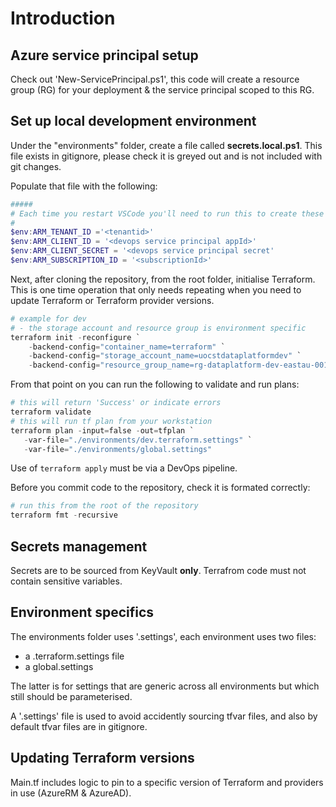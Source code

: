 # Introduction 

## Azure service principal setup

Check out 'New-ServicePrincipal.ps1', this code will create a resource group (RG) for your deployment & the service principal scoped to this RG.

## Set up local development environment

Under the "environments" folder, create a file called **secrets.local.ps1**.  This file exists in gitignore, please check it is greyed out and is not included with git changes.

Populate that file with the following:

```Powershell
#####
# Each time you restart VSCode you'll need to run this to create these environment vars
#
$env:ARM_TENANT_ID ='<tenantid>'
$env:ARM_CLIENT_ID = '<devops service principal appId>'
$env:ARM_CLIENT_SECRET = '<devops service principal secret'
$env:ARM_SUBSCRIPTION_ID = '<subscriptionId>'
```

Next, after cloning the repository, from the root folder, initialise Terraform.  This is one time operation that only needs repeating when you need to update Terraform or Terraform provider versions.

```PowerShell
# example for dev
# - the storage account and resource group is environment specific
terraform init -reconfigure `
    -backend-config="container_name=terraform" `
    -backend-config="storage_account_name=uocstdataplatformdev" `
    -backend-config="resource_group_name=rg-dataplatform-dev-eastau-001"
```

From that point on you can run the following to validate and run plans:

```Powershell
# this will return 'Success' or indicate errors
terraform validate
# this will run tf plan from your workstation
terraform plan -input=false -out=tfplan `
   -var-file="./environments/dev.terraform.settings" `
   -var-file="./environments/global.settings"
```

Use of ```terraform apply``` must be via a DevOps pipeline.

Before you commit code to the repository, check it is formated correctly:

```Powershell
# run this from the root of the repository
terraform fmt -recursive 
```

## Secrets management

Secrets are to be sourced from KeyVault **only**.  Terrafrom code must not contain sensitive variables.


## Environment specifics

The environments folder uses '.settings', each environment uses two files:
* a <env>.terraform.settings file
* a global.settings

The latter is for settings that are generic across all environments but which still should be parameterised.

A '.settings' file is used to avoid accidently sourcing tfvar files, and also by default tfvar files are in gitignore.


## Updating Terraform versions

Main.tf includes logic to pin to a specific version of Terraform and providers in use (AzureRM & AzureAD).